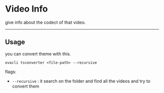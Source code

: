 # Video Info

give info about the codect of that video.

---

## Usage

you can convert theme with this.

```
ovacli tsconverter <file-path> --recursive
```

flags:

- `--recursive` : it search on the folder and find all the videos and try to convert them
